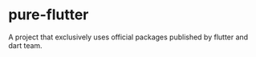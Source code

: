 # pure-flutter
A project that exclusively uses official packages published by flutter and dart team.
